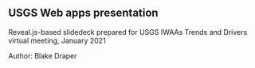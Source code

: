 ## USGS Web apps presentation
Reveal.js-based slidedeck prepared for USGS IWAAs Trends and Drivers virtual meeting, January 2021

Author: Blake Draper